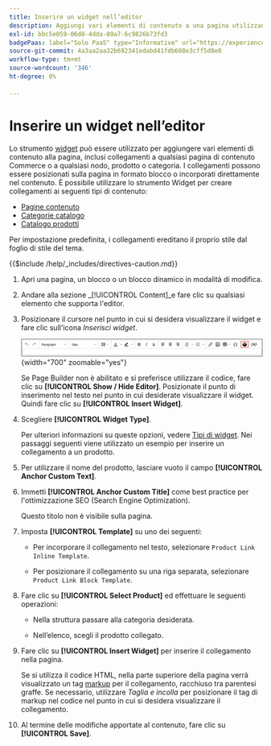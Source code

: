 ```yaml
---
title: Inserire un widget nell’editor
description: Aggiungi vari elementi di contenuto a una pagina utilizzando lo strumento widget nell’editor di WYSIWYG.
exl-id: bbc5e059-06d8-4dda-89a7-6c9826b73fd3
badgePaas: label="Solo PaaS" type="Informative" url="https://experienceleague.adobe.com/en/docs/commerce/user-guides/product-solutions" tooltip="Applicabile solo ai progetti Adobe Commerce on Cloud (infrastruttura PaaS gestita da Adobe) e ai progetti on-premise."
source-git-commit: 4a3aa2aa32b692341edabd41fdb608e3cff5d8e0
workflow-type: tm+mt
source-wordcount: '346'
ht-degree: 0%

---
```


# Inserire un widget nell’editor

Lo strumento [widget](widget-create.md) può essere utilizzato per aggiungere vari elementi di contenuto alla pagina, inclusi collegamenti a qualsiasi pagina di contenuto Commerce o a qualsiasi nodo, prodotto o categoria. I collegamenti possono essere posizionati sulla pagina in formato blocco o incorporati direttamente nel contenuto. È possibile utilizzare lo strumento Widget per creare collegamenti ai seguenti tipi di contenuto:

- [Pagine contenuto](pages.md)
- [Categorie catalogo](../catalog/categories.md)
- [Catalogo prodotti](../catalog/product-create.md)

Per impostazione predefinita, i collegamenti ereditano il proprio stile dal foglio di stile del tema.

{{$include /help/_includes/directives-caution.md}}

1. Apri una pagina, un blocco o un blocco dinamico in modalità di modifica.

1. Andare alla sezione _[!UICONTROL Content]_e fare clic su qualsiasi elemento che supporta l&#39;editor.

1. Posizionare il cursore nel punto in cui si desidera visualizzare il widget e fare clic sull&#39;icona _Inserisci widget_.

   ![Barra degli strumenti dell&#39;editor - Inserisci widget](./assets/editor-toolbar-widget-button.png){width="700" zoomable="yes"}

   Se Page Builder non è abilitato e si preferisce utilizzare il codice, fare clic su **[!UICONTROL Show / Hide Editor]**. Posizionate il punto di inserimento nel testo nel punto in cui desiderate visualizzare il widget. Quindi fare clic su **[!UICONTROL Insert Widget]**.

1. Scegliere **[!UICONTROL Widget Type]**.

   Per ulteriori informazioni su queste opzioni, vedere [Tipi di widget](widgets.md#widget-types). Nei passaggi seguenti viene utilizzato un esempio per inserire un collegamento a un prodotto.

1. Per utilizzare il nome del prodotto, lasciare vuoto il campo **[!UICONTROL Anchor Custom Text]**.

1. Immetti **[!UICONTROL Anchor Custom Title]** come best practice per l&#39;ottimizzazione SEO (Search Engine Optimization).

   Questo titolo non è visibile sulla pagina.

1. Imposta **[!UICONTROL Template]** su uno dei seguenti:

   - Per incorporare il collegamento nel testo, selezionare `Product Link Inline Template`.

   - Per posizionare il collegamento su una riga separata, selezionare `Product Link Block Template`.

1. Fare clic su **[!UICONTROL Select Product]** ed effettuare le seguenti operazioni:

   - Nella struttura passare alla categoria desiderata.

   - Nell’elenco, scegli il prodotto collegato.

1. Fare clic su **[!UICONTROL Insert Widget]** per inserire il collegamento nella pagina.

   Se si utilizza il codice HTML, nella parte superiore della pagina verrà visualizzato un tag [markup](../systems/markup-tags.md) per il collegamento, racchiuso tra parentesi graffe. Se necessario, utilizzare _Taglia e incolla_ per posizionare il tag di markup nel codice nel punto in cui si desidera visualizzare il collegamento.

1. Al termine delle modifiche apportate al contenuto, fare clic su **[!UICONTROL Save]**.

<!-- Last updated from includes: 2022-08-30 15:36:09 -->
